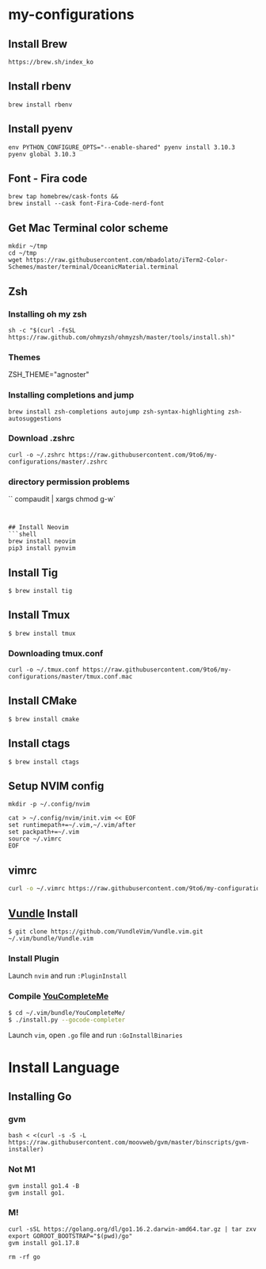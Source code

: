 # my-configurations

## Install Brew
```
https://brew.sh/index_ko
```

## Install rbenv
```
brew install rbenv
```

## Install pyenv

```
env PYTHON_CONFIGURE_OPTS="--enable-shared" pyenv install 3.10.3
pyenv global 3.10.3
```

## Font - Fira code

```
brew tap homebrew/cask-fonts &&
brew install --cask font-Fira-Code-nerd-font
```

## Get Mac Terminal color scheme
```
mkdir ~/tmp
cd ~/tmp
wget https://raw.githubusercontent.com/mbadolato/iTerm2-Color-Schemes/master/terminal/OceanicMaterial.terminal
```

## Zsh

### Installing oh my zsh
```
sh -c "$(curl -fsSL https://raw.github.com/ohmyzsh/ohmyzsh/master/tools/install.sh)"
```

### Themes

ZSH_THEME="agnoster"

### Installing completions and jump
```
brew install zsh-completions autojump zsh-syntax-highlighting zsh-autosuggestions
```

### Download .zshrc
```
curl -o ~/.zshrc https://raw.githubusercontent.com/9to6/my-configurations/master/.zshrc
```

### directory permission problems
``
compaudit | xargs chmod g-w`
```


## Install Neovim
```shell
brew install neovim
pip3 install pynvim
```

## Install Tig
```$ brew install tig```

## Install Tmux
```$ brew install tmux```

### Downloading tmux.conf
```
curl -o ~/.tmux.conf https://raw.githubusercontent.com/9to6/my-configurations/master/tmux.conf.mac
```

## Install CMake
```$ brew install cmake```

## Install ctags
```$ brew install ctags```

## Setup NVIM config

```
mkdir -p ~/.config/nvim
```

```
cat > ~/.config/nvim/init.vim << EOF
set runtimepath+=~/.vim,~/.vim/after
set packpath+=~/.vim
source ~/.vimrc
EOF
```

## vimrc
```bash
curl -o ~/.vimrc https://raw.githubusercontent.com/9to6/my-configurations/master/vimrc.nvim
```

## [Vundle](https://github.com/VundleVim/Vundle.vim) Install
```$ git clone https://github.com/VundleVim/Vundle.vim.git ~/.vim/bundle/Vundle.vim```

### Install Plugin
Launch ```nvim``` and run ```:PluginInstall```

### Compile [YouCompleteMe](https://github.com/Valloric/YouCompleteMe)
```sh
$ cd ~/.vim/bundle/YouCompleteMe/
$ ./install.py --gocode-completer
```
Launch ```vim```, open ```.go``` file and run ```:GoInstallBinaries```


# Install Language

## Installing Go

### gvm
```
bash < <(curl -s -S -L https://raw.githubusercontent.com/moovweb/gvm/master/binscripts/gvm-installer)
```

### Not M1
```
gvm install go1.4 -B
gvm install go1.
```

### M!
```
curl -sSL https://golang.org/dl/go1.16.2.darwin-amd64.tar.gz | tar zxv
export GOROOT_BOOTSTRAP="$(pwd)/go"
gvm install go1.17.8

rm -rf go
```
